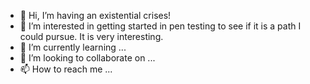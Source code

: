 - 👋 Hi, I’m having an existential crises!
- 👀 I’m interested in getting started in pen testing to see if it is a path I could pursue. It is very interesting.
- 🌱 I’m currently learning ...
- 💞️ I’m looking to collaborate on ...
- 📫 How to reach me ...

<!---
chillmanstr8/chillmanstr8 is a ✨ special ✨ repository because its `README.md` (this file) appears on your GitHub profile.
You can click the Preview link to take a look at your changes.
--->

